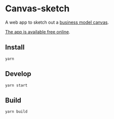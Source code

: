 # Canvas-sketch

A web app to sketch out a [business model canvas](https://en.wikipedia.org/wiki/Business_Model_Canvas).

[The app is available free online](https://kciter.so/canvas-sketch/).

## Install

`yarn`

## Develop

`yarn start`

## Build

`yarn build`
